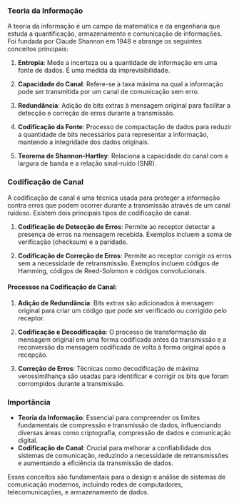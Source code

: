 ### Teoria da Informação

A teoria da informação é um campo da matemática e da engenharia que estuda a quantificação, armazenamento e comunicação de informações. Foi fundada por Claude Shannon em 1948 e abrange os seguintes conceitos principais:

1. **Entropia**: Mede a incerteza ou a quantidade de informação em uma fonte de dados. É uma medida da imprevisibilidade.
   
2. **Capacidade do Canal**: Refere-se à taxa máxima na qual a informação pode ser transmitida por um canal de comunicação sem erro. 

3. **Redundância**: Adição de bits extras à mensagem original para facilitar a detecção e correção de erros durante a transmissão.

4. **Codificação da Fonte**: Processo de compactação de dados para reduzir a quantidade de bits necessários para representar a informação, mantendo a integridade dos dados originais.

5. **Teorema de Shannon-Hartley**: Relaciona a capacidade do canal com a largura de banda e a relação sinal-ruído (SNR).

### Codificação de Canal

A codificação de canal é uma técnica usada para proteger a informação contra erros que podem ocorrer durante a transmissão através de um canal ruidoso. Existem dois principais tipos de codificação de canal:

1. **Codificação de Detecção de Erros**: Permite ao receptor detectar a presença de erros na mensagem recebida. Exemplos incluem a soma de verificação (checksum) e a paridade.

2. **Codificação de Correção de Erros**: Permite ao receptor corrigir os erros sem a necessidade de retransmissão. Exemplos incluem códigos de Hamming, códigos de Reed-Solomon e códigos convolucionais.

#### Processos na Codificação de Canal:

1. **Adição de Redundância**: Bits extras são adicionados à mensagem original para criar um código que pode ser verificado ou corrigido pelo receptor.

2. **Codificação e Decodificação**: O processo de transformação da mensagem original em uma forma codificada antes da transmissão e a reconversão da mensagem codificada de volta à forma original após a recepção.

3. **Correção de Erros**: Técnicas como decodificação de máxima verossimilhança são usadas para identificar e corrigir os bits que foram corrompidos durante a transmissão.

### Importância

- **Teoria da Informação**: Essencial para compreender os limites fundamentais de compressão e transmissão de dados, influenciando diversas áreas como criptografia, compressão de dados e comunicação digital.
- **Codificação de Canal**: Crucial para melhorar a confiabilidade dos sistemas de comunicação, reduzindo a necessidade de retransmissões e aumentando a eficiência da transmissão de dados.

Esses conceitos são fundamentais para o design e análise de sistemas de comunicação modernos, incluindo redes de computadores, telecomunicações, e armazenamento de dados.